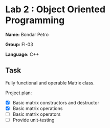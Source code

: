 # Lab 2 : Object Oriented Programming
**Name:** Bondar Petro

**Group:** FI-03

**Language:**  C++

## Task
Fully functional and operable Matrix class.

Project plan:
- [x] Basic matrix constructors and destructor
- [x] Basic matrix operations
- [ ] Basic matrix operators
- [ ] Provide unit-testing